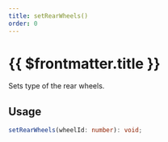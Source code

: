 ```yaml
---
title: setRearWheels()
order: 0
---
```


# {{ $frontmatter.title }}

Sets type of the rear wheels.

## Usage

```ts
setRearWheels(wheelId: number): void;
```
